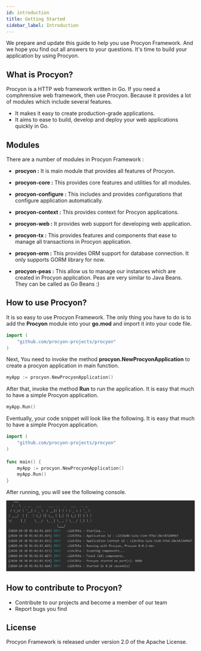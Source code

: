 ```yaml
---
id: introduction
title: Getting Started
sidebar_label: Introduction
---
```


We prepare and update this guide to help you use Procyon Framework. And we hope you find out
all answers to your questions. It's time to build your application by using Procyon.

## What is Procyon? 

Procyon is a HTTP web framework written in Go. If you need a comphrensive web framework, then use Procyon.
Because it provides a lot of modules which include several features.

* It makes it easy to create production-grade applications. 
* It aims to ease to build, develop and deploy your web applications quickly in Go.

## Modules
There are a number of modules in Procyon Framework :

* **procyon :**  It is main module that provides all features of Procyon.

* **procyon-core :** This provides core features and utilities for all modules.

* **procyon-configure :** This includes and provides configurations that configure application automatically.

* **procyon-context :** This provides context for Procyon applications.

* **procyon-web :** It provides web support for developing web application.

* **procyon-tx :** This provides features and components that ease to manage all transactions in Procyon application.

* **procyon-orm :** This provides ORM support for database connection. It only supports GORM library for now.

* **procyon-peas :** This allow us to manage our instances which are created in Procyon application. Peas are very similar to Java Beans.
They can be called as Go Beans :)


## How to use Procyon?

It is so easy to use Procyon Framework. The only thing you have to do is to add the **Procyon** module into your **go.mod** and 
import it into your code file.
```go
import (
	"github.com/procyon-projects/procyon"
)
```
Next, You need to invoke the method **procyon.NewProcyonApplication** to create a procyon application in main function.
```go
myApp := procyon.NewProcyonApplication()
```
After that, invoke the method **Run** to run the application. It is easy that much to have a simple Procyon application.
```go
myApp.Run()
``` 
Eventually, your code snippet will look like the following.  It is easy that much to have a simple Procyon application.
```go
import (
	"github.com/procyon-projects/procyon"
)

func main() {
	myApp := procyon.NewProcyonApplication()
	myApp.Run()
}
```

After running, you will see the following console.

![Image of Yaktocat](/img/run-console.png)


## How to contribute to Procyon?
* Contribute to our projects and become a member of our team
* Report bugs you find

## License
Procyon Framework is released under version 2.0 of the Apache License.